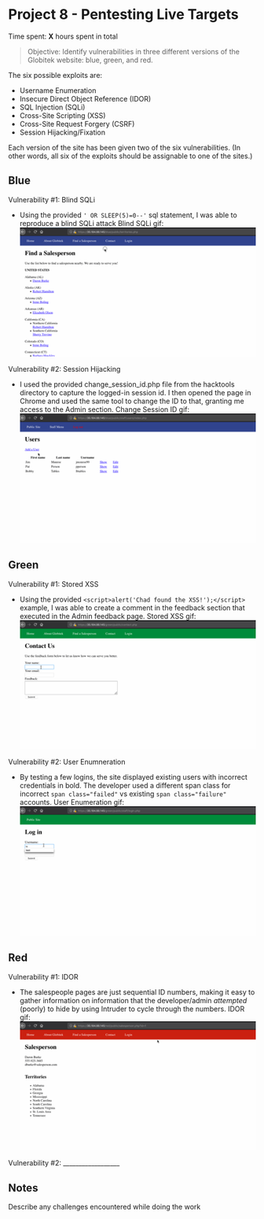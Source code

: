 # Project 8 - Pentesting Live Targets

Time spent: **X** hours spent in total

> Objective: Identify vulnerabilities in three different versions of the Globitek website: blue, green, and red.

The six possible exploits are: 
* Username Enumeration
* Insecure Direct Object Reference (IDOR)
* SQL Injection (SQLi)
* Cross-Site Scripting (XSS)
* Cross-Site Request Forgery (CSRF)
* Session Hijacking/Fixation

Each version of the site has been given two of the six vulnerabilities. (In other words, all six of the exploits should be assignable to one of the sites.)

## Blue

Vulnerability #1: Blind SQLi
- Using the provided `' OR SLEEP(5)=0--'` sql statement, I was able to reproduce a blind SQLi attack
Blind SQLi gif: ![](https://github.com/cboyd0319/cpw8/blob/master/gifs/blue1_blind_sqli.gif)

Vulnerability #2: Session Hijacking
- I used the provided change_session_id.php file from the hacktools directory to capture the logged-in session id. I then opened the page in Chrome and used the same tool to change the ID to that, granting me access to the Admin section.
Change Session ID gif: ![](https://github.com/cboyd0319/cpw8/blob/master/gifs/blue2_Session_Hijacking.gif)


## Green

Vulnerability #1: Stored XSS
- Using the provided `<script>alert('Chad found the XSS!');</script>` example, I was able to create a comment in the feedback section that executed in the Admin feedback page.
Stored XSS gif: ![](https://github.com/cboyd0319/cpw8/blob/master/gifs/green1_stored_xss.gif)

Vulnerability #2: User Enumneration
- By testing a few logins, the site displayed existing users with incorrect credentials in bold. The developer used a different span class for incorrect `span class="failed"` vs existing `span class="failure"` accounts.
User Enumeration gif: ![](https://github.com/cboyd0319/cpw8/blob/master/gifs/green2_user_enumeration.gif)

## Red

Vulnerability #1: IDOR
- The salespeople pages are just sequential ID numbers, making it easy to gather information on information that the developer/admin _attempted_ (poorly) to hide by using Intruder to cycle through the numbers.
IDOR gif: ![](https://github.com/cboyd0319/cpw8/blob/master/gifs/red1_idor.gif)

Vulnerability #2: __________________


## Notes

Describe any challenges encountered while doing the work
